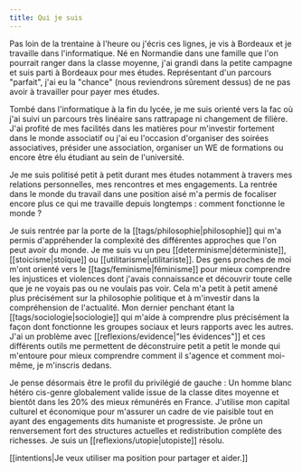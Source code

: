 ```yaml
---
title: Qui je suis
---
```


Pas loin de la trentaine à l'heure ou j'écris ces lignes, je vis à Bordeaux et je travaille dans l'informatique. Né en Normandie dans une famille que l'on pourrait ranger dans la classe moyenne, j'ai grandi dans la petite campagne et suis parti à Bordeaux pour mes études. Représentant d'un parcours "parfait", j'ai eu la "chance" (nous reviendrons sûrement dessus) de ne pas avoir à travailler pour payer mes études.

Tombé dans l'informatique à la fin du lycée, je me suis orienté vers la fac où j'ai suivi un parcours très linéaire sans rattrapage ni changement de filière.
J'ai profité de mes facilités dans les matières pour m'investir fortement dans le monde associatif ou j'ai eu l'occasion d'organiser des soirées associatives, présider une association, organiser un WE de formations ou encore être élu étudiant au sein de l'université.

Je me suis politisé petit à petit durant mes études notamment à travers mes relations personnelles, mes rencontres et mes engagements. La rentrée dans le monde du travail dans une position aisé m'a permis de focaliser encore plus ce qui me travaille depuis longtemps : comment fonctionne le monde ?

Je suis rentrée par la porte de la [[tags/philosophie|philosophie]] qui m'a permis d'appréhender la complexité des différentes approches que l'on peut avoir du monde. Je me suis vu un peu [[determinisme|déterministe]], [[stoicisme|stoïque]] ou [[utilitarisme|utilitariste]]. Des gens proches de moi m'ont orienté vers le [[tags/feminisme|féminisme]] pour mieux comprendre les injustices et violences dont j'avais connaissance et découvrir toute celle que je ne voyais pas ou ne voulais pas voir. Cela m'a petit à petit amené plus précisément sur la philosophie politique et à m'investir dans la compréhension de l'actualité. Mon dernier penchant étant la [[tags/sociologie|sociologie]] qui m'aide à comprendre plus précisément la façon dont fonctionne les groupes sociaux et leurs rapports avec les autres. J'ai un problème avec [[reflexions/evidence|"les évidences"]] et ces différents outils me permettent de déconstruire petit a petit le monde qui m'entoure pour mieux comprendre comment il s'agence et comment moi-même, je m'inscris dedans.

Je pense désormais être le profil du privilégié de gauche : Un homme blanc hétéro cis-genre globalement valide issue de la classe dites moyenne et bientôt dans les 20% des mieux rémunérés en France. J'utilise mon capital culturel et économique pour m'assurer un cadre de vie paisible tout en ayant des engagements dits humaniste et progressiste. Je prône un renversement fort des structures actuelles et redistribution complète des richesses. Je suis un [[reflexions/utopie|utopiste]] résolu.

[[intentions|Je veux utiliser ma position pour partager et aider.]]
